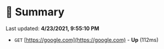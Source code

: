 # 📖 Summary
Last updated: **4/23/2021, 9:55:10 PM**

- `GET` [https://google.com](https://google.com) - **Up** (112ms)

